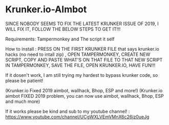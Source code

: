 # Krunker.io-AImbot
SINCE NOBODY SEEMS TO FIX THE LATEST KRUNKER ISSUE OF 2019, I WILL FIX IT, FOLLOW THE BELOW STEPS TO GET IT!!!

Requirements: Tampermonkey and The script it self

How to install : PRESS ON THE FIRST KRUNKER FILE that says krunker.io hacks (no need to intall zip) , OPEN TAMPERMONKEY, CREATE NEW SCRIPT, COPY AND PASTE WHAT'S ON THAT FILE TO THAT NEW SCRIPT IN TAMPERMONKEY, SAVE THE FILE, OPEN KRUNKER.IO, HAVE FUN!!!


If it dosen't work, I am still trying my hardest to bypass krunker code, so please be patient!

(Krunker.io Fixed 2019 aimbot, wallhack, Bhop, ESP and more!)
(Krunker.io aimbot FIXED 2019 problem, you can now use aimbot, wallhack, Bhop, ESP and much more)

If it works please be kind and sub to my youtube channel! : https://www.youtube.com/channel/UCgWXLVEmVMnX6c26jz0ueJg
